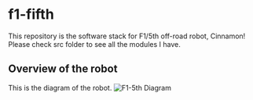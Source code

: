 # f1-fifth

This repository is the software stack for F1/5th off-road robot, Cinnamon! 
Please check src folder to see all the modules I have.

## Overview of the robot
This is the diagram of the robot.
![F1-5th Diagram](https://github.com/mlab-upenn/f1-fifth/raw/main/photo/F1-5th.drawio.png)

